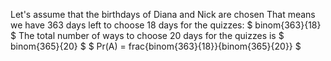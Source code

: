 Let's assume that the birthdays of Diana and Nick are chosen
That means we have 363 days left to choose 18 days for the quizzes: $ binom{363}{18} $
The total number of ways to choose 20 days for the quizzes is $ binom{365}{20} $
$ Pr(A) = frac{binom{363}{18}}{binom{365}{20}} $
